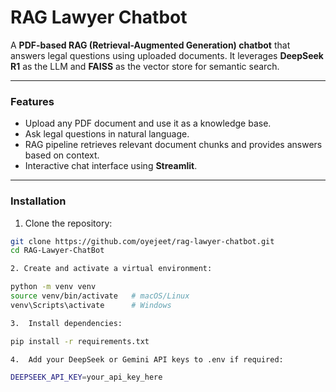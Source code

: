 # RAG Lawyer Chatbot

A **PDF-based RAG (Retrieval-Augmented Generation) chatbot** that answers legal questions using uploaded documents. It leverages **DeepSeek R1** as the LLM and **FAISS** as the vector store for semantic search.

---

### Features

- Upload any PDF document and use it as a knowledge base.  
- Ask legal questions in natural language.  
- RAG pipeline retrieves relevant document chunks and provides answers based on context.  
- Interactive chat interface using **Streamlit**.

---

### Installation

1. Clone the repository:

```bash
git clone https://github.com/oyejeet/rag-lawyer-chatbot.git
cd RAG-Lawyer-ChatBot

2. Create and activate a virtual environment:

python -m venv venv
source venv/bin/activate   # macOS/Linux
venv\Scripts\activate      # Windows

3.	Install dependencies:

pip install -r requirements.txt

4.	Add your DeepSeek or Gemini API keys to .env if required:

DEEPSEEK_API_KEY=your_api_key_here